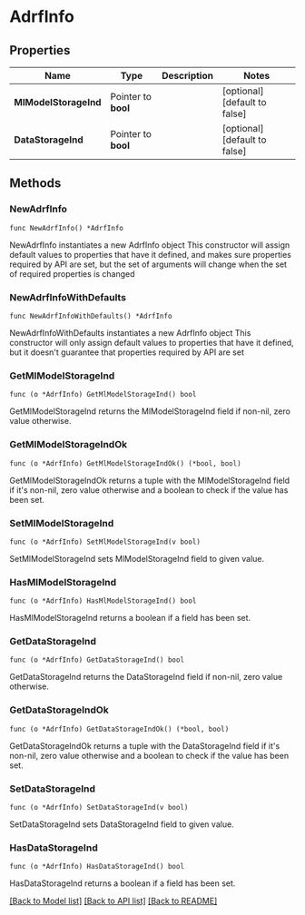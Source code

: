 # AdrfInfo

## Properties

Name | Type | Description | Notes
------------ | ------------- | ------------- | -------------
**MlModelStorageInd** | Pointer to **bool** |  | [optional] [default to false]
**DataStorageInd** | Pointer to **bool** |  | [optional] [default to false]

## Methods

### NewAdrfInfo

`func NewAdrfInfo() *AdrfInfo`

NewAdrfInfo instantiates a new AdrfInfo object
This constructor will assign default values to properties that have it defined,
and makes sure properties required by API are set, but the set of arguments
will change when the set of required properties is changed

### NewAdrfInfoWithDefaults

`func NewAdrfInfoWithDefaults() *AdrfInfo`

NewAdrfInfoWithDefaults instantiates a new AdrfInfo object
This constructor will only assign default values to properties that have it defined,
but it doesn't guarantee that properties required by API are set

### GetMlModelStorageInd

`func (o *AdrfInfo) GetMlModelStorageInd() bool`

GetMlModelStorageInd returns the MlModelStorageInd field if non-nil, zero value otherwise.

### GetMlModelStorageIndOk

`func (o *AdrfInfo) GetMlModelStorageIndOk() (*bool, bool)`

GetMlModelStorageIndOk returns a tuple with the MlModelStorageInd field if it's non-nil, zero value otherwise
and a boolean to check if the value has been set.

### SetMlModelStorageInd

`func (o *AdrfInfo) SetMlModelStorageInd(v bool)`

SetMlModelStorageInd sets MlModelStorageInd field to given value.

### HasMlModelStorageInd

`func (o *AdrfInfo) HasMlModelStorageInd() bool`

HasMlModelStorageInd returns a boolean if a field has been set.

### GetDataStorageInd

`func (o *AdrfInfo) GetDataStorageInd() bool`

GetDataStorageInd returns the DataStorageInd field if non-nil, zero value otherwise.

### GetDataStorageIndOk

`func (o *AdrfInfo) GetDataStorageIndOk() (*bool, bool)`

GetDataStorageIndOk returns a tuple with the DataStorageInd field if it's non-nil, zero value otherwise
and a boolean to check if the value has been set.

### SetDataStorageInd

`func (o *AdrfInfo) SetDataStorageInd(v bool)`

SetDataStorageInd sets DataStorageInd field to given value.

### HasDataStorageInd

`func (o *AdrfInfo) HasDataStorageInd() bool`

HasDataStorageInd returns a boolean if a field has been set.


[[Back to Model list]](../README.md#documentation-for-models) [[Back to API list]](../README.md#documentation-for-api-endpoints) [[Back to README]](../README.md)


